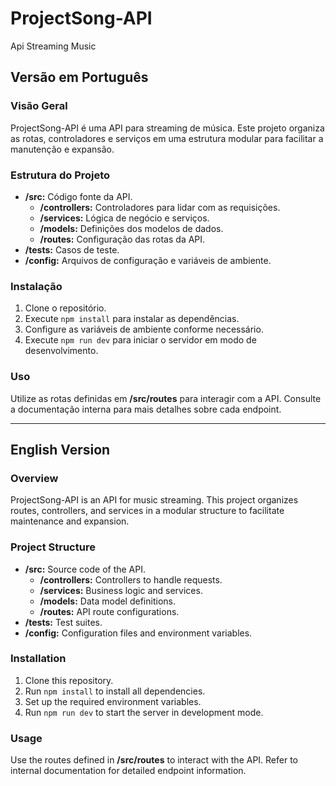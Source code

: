 # ProjectSong-API

Api Streaming Music

## Versão em Português

### Visão Geral
ProjectSong-API é uma API para streaming de música. Este projeto organiza as rotas, controladores e serviços em uma estrutura modular para facilitar a manutenção e expansão.

### Estrutura do Projeto
- **/src:** Código fonte da API.
  - **/controllers:** Controladores para lidar com as requisições.
  - **/services:** Lógica de negócio e serviços.
  - **/models:** Definições dos modelos de dados.
  - **/routes:** Configuração das rotas da API.
- **/tests:** Casos de teste.
- **/config:** Arquivos de configuração e variáveis de ambiente.

### Instalação
1. Clone o repositório.
2. Execute `npm install` para instalar as dependências.
3. Configure as variáveis de ambiente conforme necessário.
4. Execute `npm run dev` para iniciar o servidor em modo de desenvolvimento.

### Uso
Utilize as rotas definidas em **/src/routes** para interagir com a API. Consulte a documentação interna para mais detalhes sobre cada endpoint.

---

## English Version

### Overview
ProjectSong-API is an API for music streaming. This project organizes routes, controllers, and services in a modular structure to facilitate maintenance and expansion.

### Project Structure
- **/src:** Source code of the API.
  - **/controllers:** Controllers to handle requests.
  - **/services:** Business logic and services.
  - **/models:** Data model definitions.
  - **/routes:** API route configurations.
- **/tests:** Test suites.
- **/config:** Configuration files and environment variables.

### Installation
1. Clone this repository.
2. Run `npm install` to install all dependencies.
3. Set up the required environment variables.
4. Run `npm run dev` to start the server in development mode.

### Usage
Use the routes defined in **/src/routes** to interact with the API. Refer to internal documentation for detailed endpoint information.
